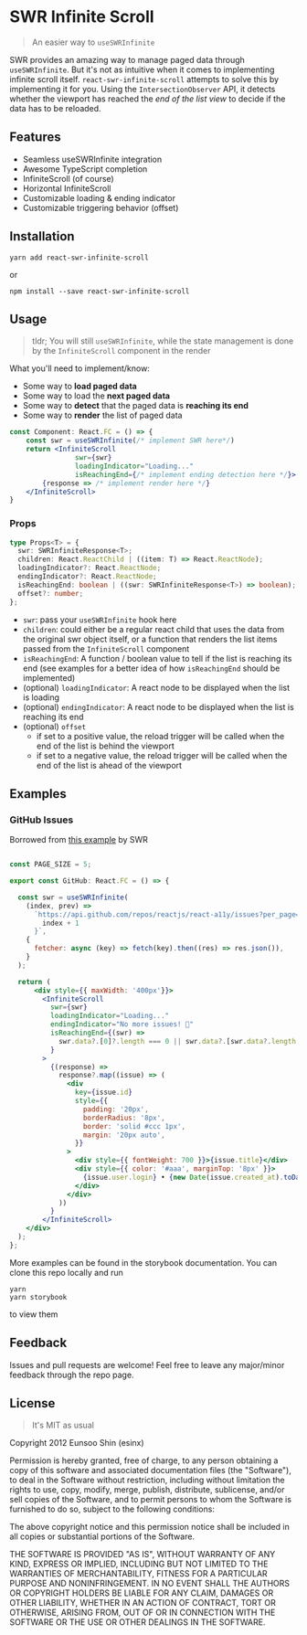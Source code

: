 # SWR Infinite Scroll


> An easier way to `useSWRInfinite`

SWR provides an amazing way to manage paged data through `useSWRInfinite`. But it's not as intuitive when it comes to implementing infinite scroll itself. `react-swr-infinite-scroll` attempts to solve this by implementing it for you. Using the `IntersectionObserver` API, it detects whether the viewport has reached the _end of the list view_ to decide if the data has to be reloaded.

## Features

- Seamless useSWRInfinite integration
- Awesome TypeScript completion
- InfiniteScroll (of course)
- Horizontal InfiniteScroll
- Customizable loading & ending indicator
- Customizable triggering behavior (offset)

## Installation

```shell
yarn add react-swr-infinite-scroll
```
or
```shell
npm install --save react-swr-infinite-scroll
```

## Usage

> tldr; You will still `useSWRInfinite`, while the state management is done by the `InfiniteScroll` component in the render

What you'll need to implement/know:
- Some way to **load paged data**
- Some way to load the **next paged data**
- Some way to **detect** that the paged data is **reaching its end**
- Some way to **render** the list of paged data

```jsx
const Component: React.FC = () => {
    const swr = useSWRInfinite(/* implement SWR here*/)
    return <InfiniteScroll
                swr={swr}
                loadingIndicator="Loading..."
                isReachingEnd={/* implement ending detection here */}>
        {response => /* implement render here */}
    </InfiniteScroll>
}
```

### Props

```typescript
type Props<T> = {
  swr: SWRInfiniteResponse<T>;
  children: React.ReactChild | ((item: T) => React.ReactNode);
  loadingIndicator?: React.ReactNode;
  endingIndicator?: React.ReactNode;
  isReachingEnd: boolean | ((swr: SWRInfiniteResponse<T>) => boolean);
  offset?: number;
};
```

- `swr`: pass your `useSWRInfinite` hook here
- `children`: could either be a regular react child that uses the data from the original swr object itself, or a function that renders the list items passed from the `InfiniteScroll` component
- `isReachingEnd`: A function / boolean value to tell if the list is reaching its end (see examples for a better idea of how `isReachingEnd` should be implemented)
- (optional) `loadingIndicator`: A react node to be displayed when the list is loading
- (optional) `endingIndicator`: A react node to be displayed when the list is reaching its end
- (optional) `offset`
  - if set to a positive value, the reload trigger will be called when the end of the list is behind the viewport
  - if set to a negative value, the reload trigger will be called when the end of the list is ahead of the viewport

## Examples

### GitHub Issues

Borrowed from [this example](https://swr.vercel.app/examples/infinite-loading) by SWR

```jsx

const PAGE_SIZE = 5;

export const GitHub: React.FC = () => {

  const swr = useSWRInfinite(
    (index, prev) =>
      `https://api.github.com/repos/reactjs/react-a11y/issues?per_page=${PAGE_SIZE}&page=${
        index + 1
      }`,
    {
      fetcher: async (key) => fetch(key).then((res) => res.json()),
    }
  );

  return (
      <div style={{ maxWidth: '400px'}}>
        <InfiniteScroll
          swr={swr}
          loadingIndicator="Loading..."
          endingIndicator="No more issues! 🎉"
          isReachingEnd={(swr) =>
            swr.data?.[0]?.length === 0 || swr.data?.[swr.data?.length - 1]?.length < PAGE_SIZE
          }
        >
          {(response) =>
            response?.map((issue) => (
              <div
                key={issue.id}
                style={{
                  padding: '20px',
                  borderRadius: '8px',
                  border: 'solid #ccc 1px',
                  margin: '20px auto',
                }}
              >
                <div style={{ fontWeight: 700 }}>{issue.title}</div>
                <div style={{ color: '#aaa', marginTop: '8px' }}>
                  {issue.user.login} • {new Date(issue.created_at).toDateString()}
                </div>
              </div>
            ))
          }
        </InfiniteScroll>
    </div>
  );
};
```

More examples can be found in the storybook documentation. You can clone this repo locally and run
```shell
yarn 
yarn storybook
```
to view them

## Feedback

Issues and pull requests are welcome! Feel free to leave any major/minor feedback through the repo page.

## License

> It's MIT as usual

Copyright 2012 Eunsoo Shin (esinx)

Permission is hereby granted, free of charge, to any person obtaining a copy of this software and associated documentation files (the "Software"), to deal in the Software without restriction, including without limitation the rights to use, copy, modify, merge, publish, distribute, sublicense, and/or sell copies of the Software, and to permit persons to whom the Software is furnished to do so, subject to the following conditions:

The above copyright notice and this permission notice shall be included in all copies or substantial portions of the Software.

THE SOFTWARE IS PROVIDED "AS IS", WITHOUT WARRANTY OF ANY KIND, EXPRESS OR IMPLIED, INCLUDING BUT NOT LIMITED TO THE WARRANTIES OF MERCHANTABILITY, FITNESS FOR A PARTICULAR PURPOSE AND NONINFRINGEMENT. IN NO EVENT SHALL THE AUTHORS OR COPYRIGHT HOLDERS BE LIABLE FOR ANY CLAIM, DAMAGES OR OTHER LIABILITY, WHETHER IN AN ACTION OF CONTRACT, TORT OR OTHERWISE, ARISING FROM, OUT OF OR IN CONNECTION WITH THE SOFTWARE OR THE USE OR OTHER DEALINGS IN THE SOFTWARE.

